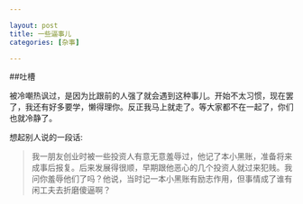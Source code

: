 ```yaml
---

layout: post
title: 一些逼事儿
categories: [杂事]

---
```


##吐槽

被冷嘲热讽过，是因为比跟前的人强了就会遇到这种事儿。开始不太习惯，现在罢了，我还有好多要学，懒得理你。反正我马上就走了。等大家都不在一起了，你们也就冷静了。

想起别人说的一段话:

> 我一朋友创业时被一些投资人有意无意羞辱过，他记了本小黑账，准备将来成事后报复。后来发展得很顺，早期跟他恶心的几个投资人就过来犯贱。我问你羞辱他们了吗？他说，当时记一本小黑账有励志作用，但事情成了谁有闲工夫去折磨傻逼啊？